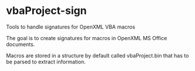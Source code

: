 # vbaProject-sign
Tools to handle signatures for OpenXML VBA macros

The goal is to create signatures for macros in OpenXML MS Office documents.

Macros are stored in a structure by default called vbaProject.bin that has to be parsed to extract information.
